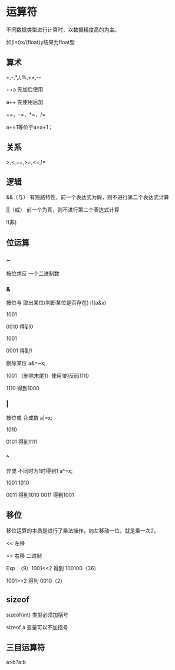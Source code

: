 # 运算符

不同数据类型进行计算时，以数据精度高的为主。

如(int)x/(float)y结果为float型

## 算术

\+,-,\*,/,%,++,--

\++a 先加后使用

a++ 先使用后加

\+=，-=，\*=，/=

a+=1等价于a=a+1；

## 关系

\>,\<,==,\>=,\<=,!=

## 逻辑

&&（与） 有短路特性，前一个表达式为假，则不进行第二个表达式计算

\|\|（或） 前一个为真，则不进行第二个表达式计算

!(非)

## 位运算

### \~

按位求反 一个二进制数

### &

按位与
取出某位(判断某位是否存在) if(a&x)

1001

0010 得到0

1001

0001 得到1

删除某位 a\&=\~x;

1001 （删除末尾1）使用1的反码1110

1110 得到1000

### \|

按位或 合成数 a\|=x;

1010

0101 得到1111

### \^

异或 不同时为1时得到1 a\^=x;

1001 1010

0011 得到1010 0011 得到1001

## 移位

移位运算的本质是进行了乘法操作，向左移动一位，就是乘一次2。

\<\< 左移

\>\> 右移 二进制

Exp：（9）1001\<\<2 得到 100100（36）

1001\>\>2 得到 0010（2）

## sizeof

sizeof(int) 类型必须加括号

sizeof a 变量可以不加括号

## 三目运算符

a\>b?a:b
